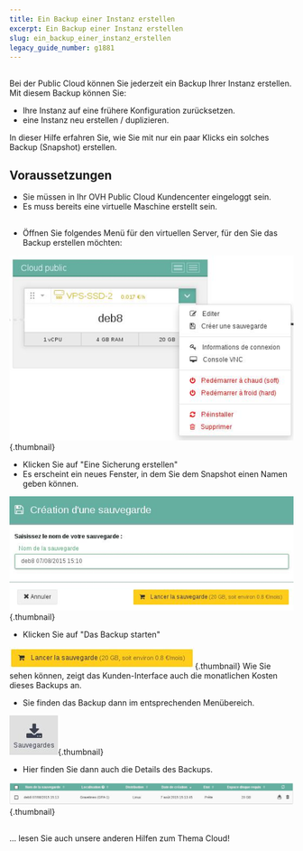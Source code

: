 ```yaml
---
title: Ein Backup einer Instanz erstellen
excerpt: Ein Backup einer Instanz erstellen
slug: ein_backup_einer_instanz_erstellen
legacy_guide_number: g1881
---
```



## 
Bei der Public Cloud können Sie jederzeit ein Backup Ihrer Instanz erstellen. Mit diesem Backup können Sie:

- Ihre Instanz auf eine frühere Konfiguration zurücksetzen.
- eine Instanz neu erstellen / duplizieren.


In dieser Hilfe erfahren Sie, wie Sie mit nur ein paar Klicks ein solches Backup (Snapshot) erstellen.


## Voraussetzungen

- Sie müssen in Ihr OVH Public Cloud Kundencenter eingeloggt sein.
- Es muss bereits eine virtuelle Maschine erstellt sein.




## 

- Öffnen Sie folgendes Menü für den virtuellen Server, für den Sie das Backup erstellen möchten:



![](images/img_2803.jpg){.thumbnail}

- Klicken Sie auf "Eine Sicherung erstellen"
- Es erscheint ein neues Fenster, in dem Sie dem Snapshot einen Namen geben können.



![](images/img_2804.jpg){.thumbnail}

- Klicken Sie auf "Das Backup starten"



![](images/img_2805.jpg){.thumbnail}
Wie Sie sehen können, zeigt das Kunden-Interface auch die monatlichen Kosten dieses Backups an.

- Sie finden das Backup dann im entsprechenden Menübereich.



![](images/img_2806.jpg){.thumbnail}

- Hier finden Sie dann auch die Details des Backups.



![](images/img_2807.jpg){.thumbnail}


## 
... lesen Sie auch unsere anderen Hilfen zum Thema Cloud!

